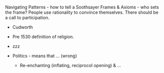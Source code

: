 Navigating Patterns - how to tell a Soothsayer
Frames & Axioms - who sets the frame?
People use rationality to convince themselves.
There should be a call to participation.

- Cudworth
- Pre 1530 definition of religion.

- zzz

- Politics - means that ... (wrong)
	- Re-enchanting (inflating, reciprocol opening) & ... 

